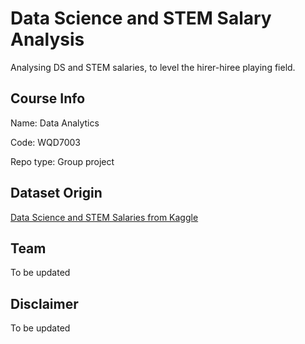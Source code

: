 # Data Science and STEM Salary Analysis
Analysing DS and STEM salaries, to level the hirer-hiree playing field.

## Course Info
Name: Data Analytics

Code: WQD7003

Repo type: Group project

## Dataset Origin

[Data Science and STEM Salaries from Kaggle](https://www.kaggle.com/datasets/jackogozaly/data-science-and-stem-salaries)

## Team
To be updated

## Disclaimer
To be updated
